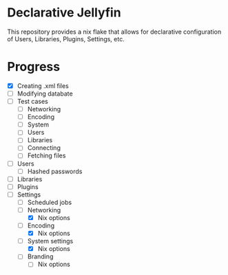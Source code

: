 # Declarative Jellyfin

This repository provides a nix flake that allows for declarative configuration of
Users, Libraries, Plugins, Settings, etc.

# Progress

- [x] Creating .xml files
- [ ] Modifying databate
- [ ] Test cases
    - [ ] Networking
    - [ ] Encoding
    - [ ] System
    - [ ] Users
    - [ ] Libraries
    - [ ] Connecting
    - [ ] Fetching files

- [ ] Users
    - [ ] Hashed passwords
- [ ] Libraries
- [ ] Plugins
- [ ] Settings
    - [ ] Scheduled jobs
    - [ ] Networking
        - [x] Nix options
    - [ ] Encoding
        - [x] Nix options
    - [ ] System settings
        - [x] Nix options
    - [ ] Branding
        - [ ] Nix options
